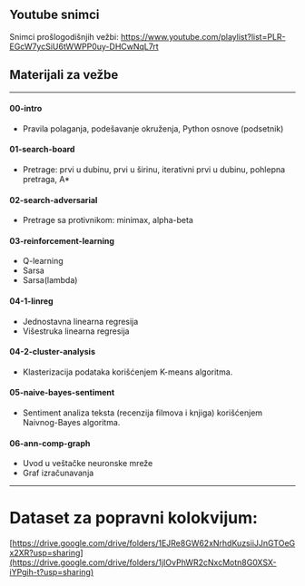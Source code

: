 ﻿## Youtube snimci 
Snimci prošlogodišnjih vežbi: https://www.youtube.com/playlist?list=PLR-EGcW7ycSiU6tWWPP0uy-DHCwNqL7rt


## Materijali za vežbe

---


#### 00-intro

* Pravila polaganja, podešavanje okruženja, Python osnove (podsetnik)


#### 01-search-board

* Pretrage: prvi u dubinu, prvi u širinu, iterativni prvi u dubinu, pohlepna pretraga, A*


#### 02-search-adversarial

* Pretrage sa protivnikom: minimax, alpha-beta

#### 03-reinforcement-learning

* Q-learning
* Sarsa
* Sarsa(lambda)

#### 04-1-linreg

* Jednostavna linearna regresija
* Višestruka linearna regresija

#### 04-2-cluster-analysis

* Klasterizacija podataka korišćenjem K-means algoritma.


#### 05-naive-bayes-sentiment

* Sentiment analiza teksta (recenzija filmova i knjiga) korišćenjem Naivnog-Bayes algoritma.
 

#### 06-ann-comp-graph

* Uvod u veštačke neuronske mreže
* Graf izračunavanja

---

# Dataset za popravni kolokvijum:
[https://drive.google.com/drive/folders/1EJRe8GW62xNrhdKuzsiiJJnGTOeGx2XR?usp=sharing](https://drive.google.com/drive/folders/1jIOvPhWR2cNxcMotn8G0XSX-iYPgih-t?usp=sharing)
